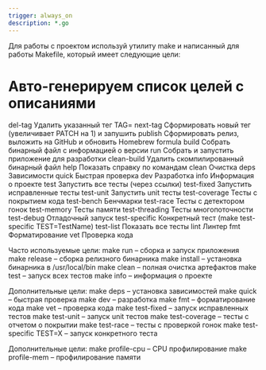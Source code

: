 ```yaml
---
trigger: always_on
description: *.go
---
```


Для работы с проектом используй утилиту make и написанный для работы Makefile, который имеет следующие цели:

# Авто-генерируем список целей с описаниями
  del-tag              Удалить указанный тег TAG=<tag>
  next-tag             Сформировать новый тег (увеличивает PATCH на 1) и запушить
  publish              Сформировать релиз, выложить на GitHub и обновить Homebrew formula
  build                Собрать бинарный файл с информацией о версии
  run                  Собрать и запустить приложение для разработки
  clean-build          Удалить скомпилированный бинарный файл
  help                 Показать справку по командам
  clean                Очистка
  deps                 Зависимости
  quick                Быстрая проверка
  dev                  Разработка
  info                 Информация о проекте
  test                 Запустить все тесты (через ссылки)
  test-fixed           Запустить исправленные тесты
  test-unit            Запустить unit тесты
  test-coverage        Тесты с покрытием кода
  test-bench           Бенчмарки
  test-race            Тесты с детектором гонок
  test-memory          Тесты памяти
  test-threading       Тесты многопоточности
  test-debug           Отладочный запуск
  test-specific        Конкретный тест (make test-specific TEST=TestName)
  test-list            Показать все тесты
  lint                 Линтер
  fmt                  Форматирование
  vet                  Проверка кода  

Часто используемые цели:
  make run       – сборка и запуск приложения
  make release   – сборка релизного бинарника
  make install   – установка бинарника в /usr/local/bin
  make clean     – полная очистка артефактов
  make test      – запуск всех тестов
  make info      – информация о проекте

Дополнительные цели:
  make deps      – установка зависимостей
  make quick     – быстрая проверка
  make dev       – разработка
  make fmt       – форматирование кода
  make vet       – проверка кода
  make test-fixed – запуск исправленных тестов
  make test-unit  – запуск unit тестов
  make test-coverage – тесты с отчетом о покрытии
  make test-race   – тесты с проверкой гонок
  make test-specific TEST=X – запуск конкретного теста

Дополнительные цели:
  make profile-cpu – CPU профилирование
  make profile-mem – профилирование памяти